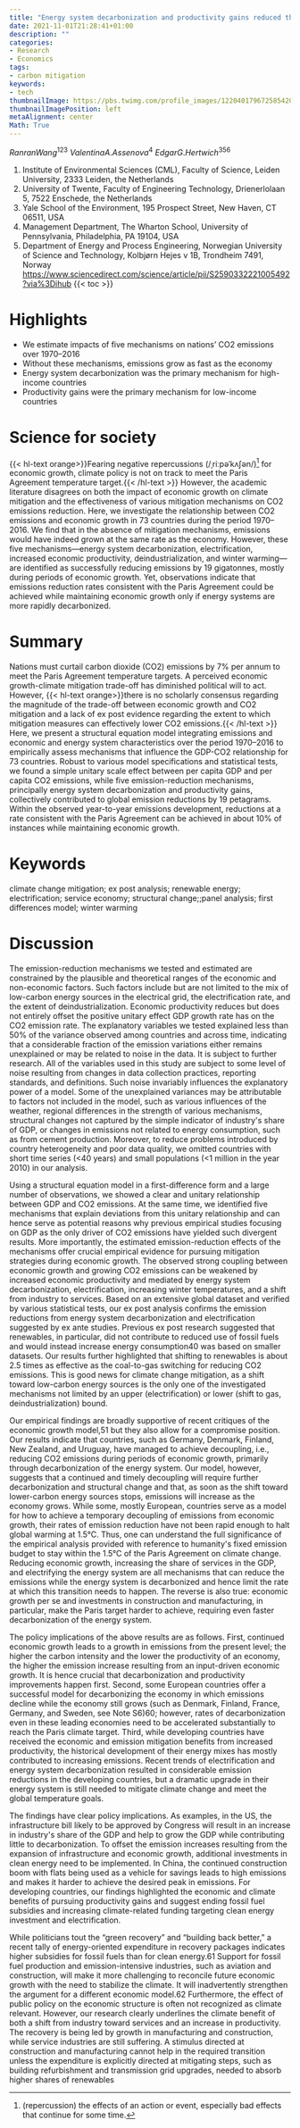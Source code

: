 ```yaml
---
title: "Energy system decarbonization and productivity gains reduced the coupling of CO2 emissions and economic growth in 73 countries between 1970 and 2016"
date: 2021-11-01T21:28:41+01:00
description: ""
categories:
- Research
- Economics
tags:
- carbon mitigation
keywords:
- tech
thumbnailImage: https://pbs.twimg.com/profile_images/1220401796725854208/-cuJ-hzz_400x400.jpg
thumbnailImagePosition: left
metaAlignment: center
Math: True
---
```


<!--more-->
$Ranran Wang^{123}$ $Valentina A.Assenova^4$ $Edgar G.Hertwich^{356}$
1. Institute of Environmental Sciences (CML), Faculty of Science, Leiden University, 2333 Leiden, the Netherlands
2. University of Twente, Faculty of Engineering Technology, Drienerlolaan 5, 7522 Enschede, the Netherlands
3. Yale School of the Environment, 195 Prospect Street, New Haven, CT 06511, USA
4. Management Department, The Wharton School, University of Pennsylvania, Philadelphia, PA 19104, USA
5. Department of Energy and Process Engineering, Norwegian University of Science and Technology, Kolbjørn Hejes v 1B, Trondheim 7491, Norway
https://www.sciencedirect.com/science/article/pii/S2590332221005492?via%3Dihub
{{< toc >}}

# Highlights
* We estimate impacts of five mechanisms on nations’ CO2 emissions over 1970–2016
* Without these mechanisms, emissions grow as fast as the economy
* Energy system decarbonization was the primary mechanism for high-income countries
* Productivity gains were the primary mechanism for low-income countries

# Science for society
{{< hl-text orange>}}Fearing negative repercussions (/ˌriːpəˈkʌʃən/)[^reper] for economic growth, climate policy is not on track to meet the Paris Agreement temperature target.{{< /hl-text >}} However, the academic literature disagrees on both the impact of economic growth on climate mitigation and the effectiveness of various mitigation mechanisms on CO2 emissions reduction. Here, we investigate the relationship between CO2 emissions and economic growth in 73 countries during the period 1970–2016. We find that in the absence of mitigation mechanisms, emissions would have indeed grown at the same rate as the economy. However, these five mechanisms—energy system decarbonization, electrification, increased economic productivity, deindustrialization, and winter warming—are identified as successfully reducing emissions by 19 gigatonnes, mostly during periods of economic growth. Yet, observations indicate that emissions reduction rates consistent with the Paris Agreement could be achieved while maintaining economic growth only if energy systems are more rapidly decarbonized.

[^reper]: (repercussion) the effects of an action or event, especially bad effects that continue for some time.

# Summary

Nations must curtail carbon dioxide (CO2) emissions by 7% per annum to meet the Paris Agreement temperature targets. A perceived economic growth-climate mitigation trade-off has diminished political will to act. However, {{< hl-text orange>}}there is no scholarly consensus regarding the magnitude of the trade-off between economic growth and CO2 mitigation and a lack of ex post evidence regarding the extent to which mitigation measures can effectively lower CO2 emissions.{{< /hl-text >}} Here, we present a structural equation model integrating emissions and economic and energy system characteristics over the period 1970–2016 to empirically assess mechanisms that influence the GDP-CO2 relationship for 73 countries. Robust to various model specifications and statistical tests, we found a simple unitary scale effect between per capita GDP and per capita CO2 emissions, while five emission-reduction mechanisms, principally energy system decarbonization and productivity gains, collectively contributed to global emission reductions by 19 petagrams. Within the observed year-to-year emissions development, reductions at a rate consistent with the Paris Agreement can be achieved in about 10% of instances while maintaining economic growth.

# Keywords
climate change mitigation; ex post analysis; renewable energy; electrification; service economy; structural change;;panel analysis; first differences model; winter warming

# Discussion
The emission-reduction mechanisms we tested and estimated are constrained by the plausible and theoretical ranges of the economic and non-economic factors. Such factors include but are not limited to the mix of low-carbon energy sources in the electrical grid, the electrification rate, and the extent of deindustrialization. Economic productivity reduces but does not entirely offset the positive unitary effect GDP growth rate has on the CO2 emission rate. The explanatory variables we tested explained less than 50% of the variance observed among countries and across time, indicating that a considerable fraction of the emission variations either remains unexplained or may be related to noise in the data. It is subject to further research. All of the variables used in this study are subject to some level of noise resulting from changes in data collection practices, reporting standards, and definitions. Such noise invariably influences the explanatory power of a model. Some of the unexplained variances may be attributable to factors not included in the model, such as various influences of the weather, regional differences in the strength of various mechanisms, structural changes not captured by the simple indicator of industry's share of GDP, or changes in emissions not related to energy consumption, such as from cement production. Moreover, to reduce problems introduced by country heterogeneity and poor data quality, we omitted countries with short time series (<40 years) and small populations (<1 million in the year 2010) in our analysis.

Using a structural equation model in a first-difference form and a large number of observations, we showed a clear and unitary relationship between GDP and CO2 emissions. At the same time, we identified five mechanisms that explain deviations from this unitary relationship and can hence serve as potential reasons why previous empirical studies focusing on GDP as the only driver of CO2 emissions have yielded such divergent results. More importantly, the estimated emission-reduction effects of the mechanisms offer crucial empirical evidence for pursuing mitigation strategies during economic growth. The observed strong coupling between economic growth and growing CO2 emissions can be weakened by increased economic productivity and mediated by energy system decarbonization, electrification, increasing winter temperatures, and a shift from industry to services. Based on an extensive global dataset and verified by various statistical tests, our ex post analysis confirms the emission reductions from energy system decarbonization and electrification suggested by ex ante studies. Previous ex post research suggested that renewables, in particular, did not contribute to reduced use of fossil fuels and would instead increase energy consumption40 was based on smaller datasets. Our results further highlighted that shifting to renewables is about 2.5 times as effective as the coal-to-gas switching for reducing CO2 emissions. This is good news for climate change mitigation, as a shift toward low-carbon energy sources is the only one of the investigated mechanisms not limited by an upper (electrification) or lower (shift to gas, deindustrialization) bound.

Our empirical findings are broadly supportive of recent critiques of the economic growth model,51 but they also allow for a compromise position. Our results indicate that countries, such as Germany, Denmark, Finland, New Zealand, and Uruguay, have managed to achieve decoupling, i.e., reducing CO2 emissions during periods of economic growth, primarily through decarbonization of the energy system. Our model, however, suggests that a continued and timely decoupling will require further decarbonization and structural change and that, as soon as the shift toward lower-carbon energy sources stops, emissions will increase as the economy grows. While some, mostly European, countries serve as a model for how to achieve a temporary decoupling of emissions from economic growth, their rates of emission reduction have not been rapid enough to halt global warming at 1.5°C. Thus, one can understand the full significance of the empirical analysis provided with reference to humanity's fixed emission budget to stay within the 1.5°C of the Paris Agreement on climate change. Reducing economic growth, increasing the share of services in the GDP, and electrifying the energy system are all mechanisms that can reduce the emissions while the energy system is decarbonized and hence limit the rate at which this transition needs to happen. The reverse is also true: economic growth per se and investments in construction and manufacturing, in particular, make the Paris target harder to achieve, requiring even faster decarbonization of the energy system.

The policy implications of the above results are as follows. First, continued economic growth leads to a growth in emissions from the present level; the higher the carbon intensity and the lower the productivity of an economy, the higher the emission increase resulting from an input-driven economic growth. It is hence crucial that decarbonization and productivity improvements happen first. Second, some European countries offer a successful model for decarbonizing the economy in which emissions decline while the economy still grows (such as Denmark, Finland, France, Germany, and Sweden, see Note S6)60; however, rates of decarbonization even in these leading economies need to be accelerated substantially to reach the Paris climate target. Third, while developing countries have received the economic and emission mitigation benefits from increased productivity, the historical development of their energy mixes has mostly contributed to increasing emissions. Recent trends of electrification and energy system decarbonization resulted in considerable emission reductions in the developing countries, but a dramatic upgrade in their energy system is still needed to mitigate climate change and meet the global temperature goals.

The findings have clear policy implications. As examples, in the US, the infrastructure bill likely to be approved by Congress will result in an increase in industry's share of the GDP and help to grow the GDP while contributing little to decarbonization. To offset the emission increases resulting from the expansion of infrastructure and economic growth, additional investments in clean energy need to be implemented. In China, the continued construction boom with flats being used as a vehicle for savings leads to high emissions and makes it harder to achieve the desired peak in emissions. For developing countries, our findings highlighted the economic and climate benefits of pursuing productivity gains and suggest ending fossil fuel subsidies and increasing climate-related funding targeting clean energy investment and electrification.

While politicians tout the “green recovery” and “building back better,” a recent tally of energy-oriented expenditure in recovery packages indicates higher subsidies for fossil fuels than for clean energy.61 Support for fossil fuel production and emission-intensive industries, such as aviation and construction, will make it more challenging to reconcile future economic growth with the need to stabilize the climate. It will inadvertently strengthen the argument for a different economic model.62 Furthermore, the effect of public policy on the economic structure is often not recognized as climate relevant. However, our research clearly underlines the climate benefit of both a shift from industry toward services and an increase in productivity. The recovery is being led by growth in manufacturing and construction, while service industries are still suffering. A stimulus directed at construction and manufacturing cannot help in the required transition unless the expenditure is explicitly directed at mitigating steps, such as building refurbishment and transmission grid upgrades, needed to absorb higher shares of renewables
